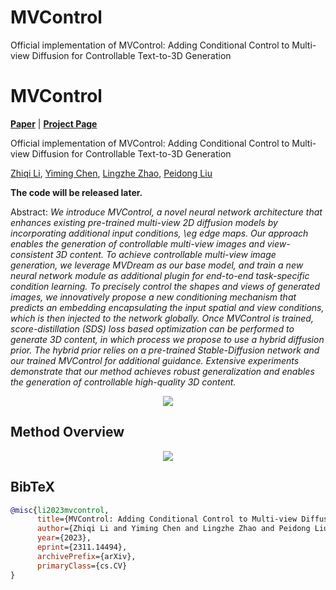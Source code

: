 # MVControl
Official implementation of MVControl: Adding Conditional Control to Multi-view Diffusion for Controllable Text-to-3D Generation

# MVControl

[**Paper**](https://arxiv.org/abs/2311.14494) | [**Project Page**](https://lizhiqi49.github.io/MVControl/)

Official implementation of MVControl: Adding Conditional Control to Multi-view Diffusion for Controllable Text-to-3D Generation

[Zhiqi Li](https://github.com/lizhiqi49), [Yiming Chen](https://github.com/codejoker-c), [Lingzhe Zhao](https://github.com/LingzheZhao), [Peidong Liu](https://ethliup.github.io/)

**The code will be released later.**

Abstract: *We introduce MVControl, a novel neural network architecture that enhances existing pre-trained multi-view 2D diffusion models by incorporating additional input conditions, \eg edge maps. Our approach enables the generation of controllable multi-view images and view-consistent 3D content. To achieve controllable multi-view image generation, we leverage MVDream as our base model, and train a new neural network module as additional plugin for end-to-end task-specific condition learning. To precisely control the shapes and views of generated images, we innovatively propose a new conditioning mechanism that predicts an embedding encapsulating the input spatial and view conditions, which is then injected to the network globally. Once MVControl is trained, score-distillation (SDS) loss based optimization can be performed to generate 3D content, in which process we propose to use a hybrid diffusion prior. The hybrid prior relies on a pre-trained Stable-Diffusion network and our trained MVControl for additional guidance. Extensive experiments demonstrate that our method achieves robust generalization and enables the generation of controllable high-quality 3D content.*

<p align="center">
    <img src="assets/teaser.png">
</p>


## Method Overview
<p align="center">
    <img src="assets/diagram.png">
</p>



## BibTeX

```bibtex
@misc{li2023mvcontrol,
      title={MVControl: Adding Conditional Control to Multi-view Diffusion for Controllable Text-to-3D Generation}, 
      author={Zhiqi Li and Yiming Chen and Lingzhe Zhao and Peidong Liu},
      year={2023},
      eprint={2311.14494},
      archivePrefix={arXiv},
      primaryClass={cs.CV}
}
```